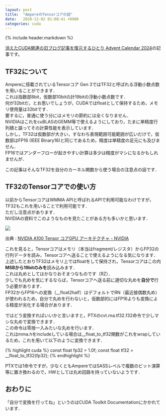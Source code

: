 ```yaml
---
layout: post
title:  "AmpereのTensorコアの話"
date:   2020-12-02 01:08:41 +0900
categories: cuda
---
```


{% include header.markdown %}

<a href="https://adventar.org/calendars/10896">消えたCUDA関連の旧ブログ記事を復元するひとり Advent Calendar 2024</a>の記事です。


<h2 id="a">TF32について</h2>
<p>
Ampereに搭載されているTensorコア Gen 3ではTF32と呼ばれる浮動小数点数を用いることができます．<br>
これは指数部8bit，仮数部10bitの計19bitの浮動小数点数です．<br>
何が32bitだ，とお思いでしょうが，CUDAではfloatとして保持するため，メモリ使用量は32bitです．<br>
要するに，普通に使う分にはメモリの節約には全くなりません．<br>
NVIDIAはこれをcuBLASのGEMM等で使えるようにしており，たまに単精度行列積と謳ってその計算性能を表示しています．<br>
しかし，TF32は仮数部が大きい，すなわち表現範囲可能範囲が広いだけで，仮数部はFP16 (IEEE Binary16)と同じであるため，精度は単精度の足元にも及びません．<br>
FP16ではアンダーフローが起きやすい計算は多少は精度がマシになるかもしれませんが．
</p>
<p>
この記事はそんなTF32を自分のカーネル関数から使う場合の注意点の話です．
</p>

<h2 id="b">TF32のTensorコアでの使い方</h2>
<p>
以前からTensorコアはWMMA APIと呼ばれるAPIで利用可能なわけですが，TF32もこれを用いることで利用可能です．<br>
ただし注意点があります．<br>
NVIDIAの資料でこのようなものを見たことがある方も多いかと思います．<br>
</p>
<div style="max-width: 500px;">
<img class="img-responsive" src="/blog/assets/images/tf32-tc.png">
</div>

出典 : <a href="https://www.nvidia.com/content/dam/en-zz/ja/Solutions/Data-Center/documents/nvidia-ampere-architecture-whitepaper-jp.pdf">NVIDIA A100 Tensor コアGPU アーキテクチャ - NVIDIA</a>
<p>
これを見ると，Tensorコアはメモリ（本当はfragment/レジスタ）からFP32の行列データを読み，Tensorコアへ送ることで使えるようになる気になります．<br>
上述したとおりTF32はメモリ上ではfloatをして保持され，Tensorコアはこの内<b>MSBから19bitのみを</b>読み込みます．<br>
これは丸めとしてはかなりおそまつなものです（RZ）．<br>
少しでも丸めを気にするならば，Tensorコアへ送る前に適切な丸めを<b>自分で</b>行う必要があります．<br>
FP32からFP16への変換（__float2half）はデフォルトでRN（最近接偶数丸め）が使われるため，自分で丸めを行わないと，仮数部的にはFP16よりも変換による精度が劣化する場合があります．
</p>
<p>
ではどう変換すればいいかと言いますと，PTXの<span class="code-range">cvt.rna.tf32.f32</span>命令で少しマシな丸めで変換できます．<br>
この命令は零捨一入みたいな丸めを行います．<br>
これはmma.hをincludeしている場合は<span class="code-range">__float_to_tf32</span>関数がこれをwrapしているため，これを用いて以下のように変換できます．
</p>

{% highlight cuda %}
const float fp32 = 1.0f;
const float tf32 = __float_to_tf32(fp32);</pre>
{% endhighlight %}

<p>
PTXでは1命令ですが，少なくともAmpereではSASSレベルで複数のビット演算等に置き換わるので，HWとしては丸め回路を持っていないようです．
</p>

<h2 id="x">おわりに</h2>
<p>
「自分で変換を行ってね」というのはCUDA Toolkit Documentationにかかれています．
</p>
